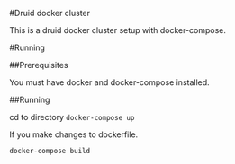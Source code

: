 #Druid docker cluster

This is a druid docker cluster setup with docker-compose.

#Running

##Prerequisites

You must have docker and docker-compose installed.

##Running

cd to directory 
`docker-compose up`


If you make changes to dockerfile.

`docker-compose build`

